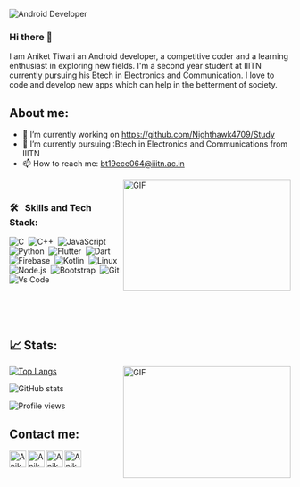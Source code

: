 ![Android Developer](https://github.com/Nighthawk4709/Nighthawk4709/blob/main/back%20(1).jpg)


### Hi there 👋
I am Aniket Tiwari an Android developer, a competitive coder and a learning enthusiast in exploring new fields. I'm a second year student at IIITN currently pursuing his Btech in Electronics and Communication. I love to code and develop new apps which can help in the betterment of society.

## About me:
- 🔭 I’m currently working on https://github.com/Nighthawk4709/Study 
- 🌱 I’m currently pursuing :Btech in Electronics and Communications from IIITN
- 📫 How to reach me: bt19ece064@iiitn.ac.in 

<img align="right" alt="GIF" src="https://github.com/Nighthawk4709/Nighthawk4709/blob/main/icons/new1.gif" width="300" height="200" />

<br />

### 🛠 &nbsp; Skills and Tech Stack:
![C](https://img.shields.io/badge/-C-05122A?style=flat&logo=C&logoColor=A8B9CC)&nbsp;
![C++](https://img.shields.io/badge/-C++-05122A?style=flat&logo=C%2B%2B&logoColor=00599C)&nbsp;
![JavaScript](https://img.shields.io/badge/-JavaScript-05122A?style=flat&logo=javascript)&nbsp;
![Python](https://img.shields.io/badge/-Python-05122A?style=flat&logo=python)&nbsp;
![Flutter](https://img.shields.io/badge/Flutter-02569B?style=flat&logo=flutter&logoColor=white)&nbsp;
![Dart](https://img.shields.io/badge/Dart-0175C2?style=flat&logo=dart&logoColor=white)&nbsp;
![Firebase](https://img.shields.io/badge/firebase-ffca28?style=flat&logo=firebase&logoColor=black)&nbsp;
![Kotlin](https://img.shields.io/badge/Kotlin-0095D5?&style=flat&logo=kotlin&logoColor=white)&nbsp;
![Linux](https://img.shields.io/badge/-Linux-05122A?style=flat&logo=linux)&nbsp;
![Node.js](https://img.shields.io/badge/-Node.js-05122A?style=flat&logo=node.js)&nbsp;
![Bootstrap](https://img.shields.io/badge/-Bootstrap-05122A?style=flat&logo=bootstrap&logoColor=563D7C)&nbsp;
![Git](https://img.shields.io/badge/-Git-05122A?style=flat&logo=git)&nbsp;
![Vs Code](https://img.shields.io/badge/Visual_Studio_Code-5C2D91?style=flat&logo=visual%20studio&logoColor=white)&nbsp;


<br />




<br />

<br />

## 📈 Stats:

<img align="right" alt="GIF" src="https://github.com/Nighthawk4709/Nighthawk4709/blob/main/icons/new.gif" width="300" height="200" />

[![Top Langs](https://github-readme-stats.vercel.app/api/top-langs/?username=Nighthawk4709&theme=radical)](https://github.com/anuraghazra/github-readme-stats)

![GitHub stats](https://github-readme-stats.vercel.app/api?username=Nighthawk4709&theme=radical&show_icons=true)  

![Profile views](https://gpvc.arturio.dev/Nighthawk4709) 



## Contact me:

<a href="https://www.linkedin.com/in/aniket-tiwari-0798901a1/">
  <img align="left" alt="Aniket Tiwari | LinkedIN" width="30px" src="https://github.com/Nighthawk4709/Nighthawk4709/blob/main/icons/unnamed.png" />
</a>
<a href="mailto:bt19ece064@iiitn.ac.in">
  <img align="left" alt="Aniket Tiwari | Gmail" width="30px" src="https://github.com/Nighthawk4709/Nighthawk4709/blob/main/icons/gmail-logo-16.png" />
</a>
<a href="https://stackoverflow.com/users/15860938/aniket-tiwari">
  <img align="left" alt="Aniket Tiwari | StackOverFlow" width="30px" src="https://cdn.iconscout.com/icon/free/png-512/stackoverflow-2752065-2284882.png" />
</a>
<a href="https://www.instagram.com/aniket_4709/">
  <img align="left" alt="Aniket Tiwari | Instagram" width="30px" src="https://www.google.com/url?sa=i&url=https%3A%2F%2Fwww.edigitalagency.com.au%2Finstagram%2Fnew-instagram-logo-png%2F&psig=AOvVaw1ouPmGRPW19qZNfK0eJ7hL&ust=1622434928070000&source=images&cd=vfe&ved=0CAIQjRxqFwoTCIjUrp_H8PACFQAAAAAdAAAAABAZ" />
</a>



